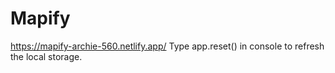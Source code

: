 # Mapify
https://mapify-archie-560.netlify.app/
Type app.reset() in console to refresh the local storage.
